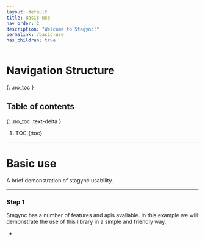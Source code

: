 ```yaml
---
layout: default
title: Basic use
nav_order: 2
description: "Welcome to Stagync!"
permalink: /basic-use
has_children: true
---
```


# Navigation Structure
{: .no_toc }

## Table of contents
{: .no_toc .text-delta }

1. TOC
{:toc}

---
# Basic use
A brief demonstration of stagync usability.

---

### Step 1
Stagync has a number of features and apis available. In this example we will demonstrate the use of this library in a simple and friendly way.

- 
